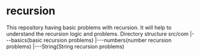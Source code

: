 # recursion
This repository having basic problems with recursion. 
It will help to understand the recursion logic and problems.
Directory structure
  src/com
     |---basics(basic recursion problems)
     |---numbers(number  recursion problems)
     |---String(String recursion problems)


